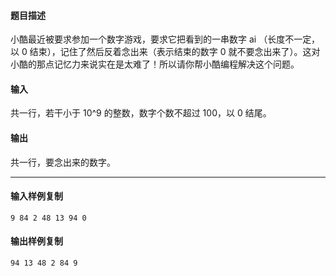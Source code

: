 #### 题目描述

小酷最近被要求参加一个数字游戏，要求它把看到的一串数字 ai （长度不一定，以 0 结束），记住了然后反着念出来（表示结束的数字 0 就不要念出来了）。这对小酷的那点记忆力来说实在是太难了！所以请你帮小酷编程解决这个问题。

#### 输入

共一行，若干小于 10^9 的整数，数字个数不超过 100，以 0 结尾。

#### 输出

共一行，要念出来的数字。

___

#### 输入样例复制

```
9 84 2 48 13 94 0
```

#### 输出样例复制

```
94 13 48 2 84 9
```